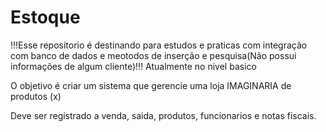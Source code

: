 # Estoque

!!!Esse repositorio é destinando para estudos e praticas com integração com banco de dados e meotodos de inserção e pesquisa(Não possui informações de algum cliente)!!!
Atualmente no nivel basico

O objetivo é criar um sistema que gerencie uma loja IMAGINARIA de produtos (x)

Deve ser registrado a venda, saida, produtos, funcionarios e notas fiscais.
